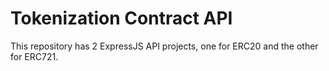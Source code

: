 # Tokenization Contract API

This repository has 2 ExpressJS API projects, one for ERC20 and the other for ERC721.
